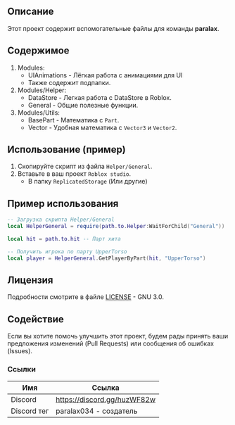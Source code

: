 ## Описание

Этот проект содержит вспомогательные файлы для команды **paralax**.

## Содержимое

1. Modules:
   - UIAnimations - Лёгкая работа с анимациями для UI
   - Также содержит подпапки.
2. Modules/Helper:
   - DataStore - Легкая работа с DataStore в Roblox.
   - General - Общие полезные функции.
1. Modules/Utils:
   - BasePart - Математика с `Part`.
   - Vector - Удобная математика с `Vector3` и `Vector2`.

## Использование (пример)

1. Скопируйте скрипт из файла `Helper/General`.
2. Вставьте в ваш проект `Roblox studio`.
   - В папку `ReplicatedStorage` (Или другие)

## Пример использования

```lua
-- Загрузка скрипта Helper/General
local HelperGeneral = require(path.to.Helper:WaitForChild("General"))

local hit = path.to.hit -- Парт хита

-- Получить игрока по парту UpperTorso
local player = HelperGeneral.GetPlayerByPart(hit, "UpperTorso")
```

## Лицензия

Подробности смотрите в файле [LICENSE](LICENSE) - GNU 3.0.

## Содействие

Если вы хотите помочь улучшить этот проект, будем рады принять ваши предложения изменений (Pull Requests) или сообщения об ошибках (Issues).

### Ссылки
| Имя         | Ссылка                      |
| ----------- | --------------------------- |
| Discord     | https://discord.gg/huzWF82w |
| Discord тег | paralax034 - создатель      |

